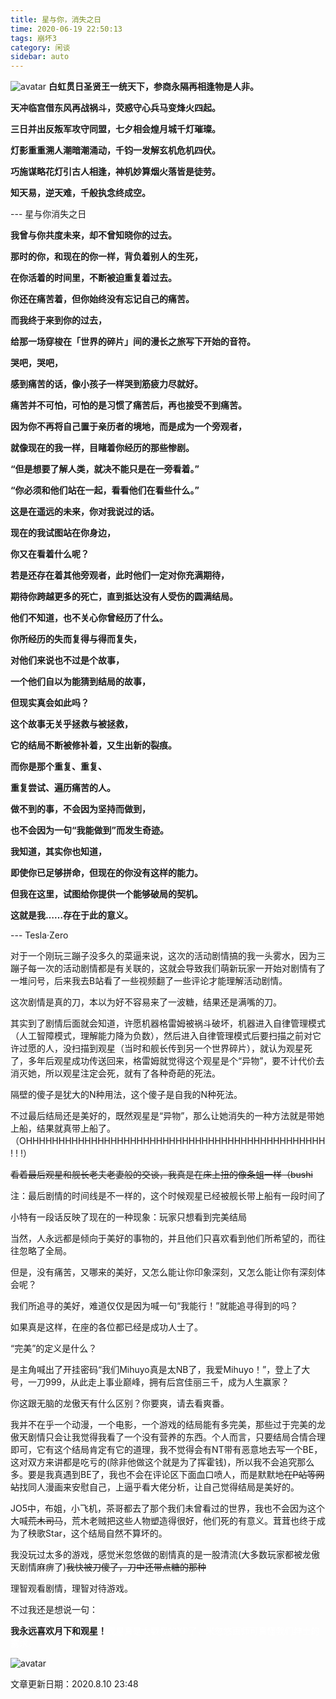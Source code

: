 ```yaml
---
title: 星与你，消失之日
time: 2020-06-19 22:50:13
tags: 崩坏3
category: 闲谈
sidebar: auto
---
```

![avatar](https://cdn.jsdelivr.net/gh/PikaSama/shelter-images@1.0.2/images/honkai-star.png)
**白虹贯日圣贤王一统天下，参商永隔再相逢物是人非。**

**天冲临宫借东风再战祸斗，荧惑守心兵马变烽火四起。**

**三日并出反叛军攻守同盟，七夕相会煌月城千灯璀璨。**

<!--more-->

**灯影重重溯人潮暗潮涌动，千钧一发解玄机危机四伏。**

**巧施谋略花灯引古人相逢，神机妙算烟火落皆是徒劳。**

**知天易，逆天难，千般执念终成空。**

--- 星与你消失之日

<meting-js server="netease" type="song" id="419594624"></meting-js>

**我曾与你共度未来，却不曾知晓你的过去。**

**那时的你，和现在的你一样，背负着别人的生死，**

**在你活着的时间里，不断被迫重复着过去。**

**你还在痛苦着，但你始终没有忘记自己的痛苦。**

**而我终于来到你的过去，**

**给那一场穿梭在「世界的碎片」间的漫长之旅写下开始的音符。**

**哭吧，哭吧，**

**感到痛苦的话，像小孩子一样哭到筋疲力尽就好。**

**痛苦并不可怕，可怕的是习惯了痛苦后，再也接受不到痛苦。**

**因为你不再将自己置于亲历者的境地，而是成为一个旁观者，**

**就像现在的我一样，目睹着你经历的那些惨剧。**

**“但是想要了解人类，就决不能只是在一旁看着。”**

**“你必须和他们站在一起，看看他们在看些什么。”**

**这是在遥远的未来，你对我说过的话。**

**现在的我试图站在你身边，**

**你又在看着什么呢？**

**若是还存在着其他旁观者，此时他们一定对你充满期待，**

**期待你跨越更多的死亡，直到抵达没有人受伤的圆满结局。**

**他们不知道，也不关心你曾经历了什么。**

**你所经历的失而复得与得而复失，**

**对他们来说也不过是个故事，**

**一个他们自以为能猜到结局的故事，**

**但现实真会如此吗？**

**这个故事无关乎拯救与被拯救，**

**它的结局不断被修补着，又生出新的裂痕。**

**而你是那个重复、重复、**

**重复尝试、遍历痛苦的人。**

**做不到的事，不会因为坚持而做到，**

**也不会因为一句“我能做到”而发生奇迹。**

**我知道，其实你也知道，**

**即使你已足够拼命，但现在的你没有这样的能力。**

**但我在这里，试图给你提供一个能够破局的契机。**

**这就是我……存在于此的意义。**

--- Tesla·Zero

对于一个刚玩三蹦子没多久的菜逼来说，这次的活动剧情搞的我一头雾水，因为三蹦子每一次的活动剧情都是有关联的，这就会导致我们萌新玩家一开始对剧情有了一堆问号，后来我去B站看了一些视频翻了一些评论才能理解活动剧情。

这次剧情是真的刀，本以为好不容易来了一波糖，结果还是满嘴的刀。

其实到了剧情后面就会知道，许愿机器格雷姆被祸斗破坏，机器进入自律管理模式（人工智障模式，理解能力降为负数），然后进入自律管理模式后要扫描之前对它许过愿的人，没扫描到观星（当时和舰长传到另一个世界碎片），就认为观星死了，多年后观星成功传送回来，格雷姆就觉得这个观星是个“异物”，要不计代价去消灭她，所以观星注定会死，就有了各种奇葩的死法。

隔壁的傻子是犹大的N种用法，这个傻子是自我的N种死法。

不过最后结局还是美好的，既然观星是“异物”，那么让她消失的一种方法就是带她上船，结果就真带上船了。（OHHHHHHHHHHHHHHHHHHHHHHHHHHHHHHHHHHHHHHHHHHHHHH ! ! !）

~~看着最后观星和舰长老夫老妻般的交谈，我真是在床上扭的像条蛆一样（bushi~~

注：最后剧情的时间线是不一样的，这个时候观星已经被舰长带上船有一段时间了

小特有一段话反映了现在的一种现象：玩家只想看到完美结局

当然，人永远都是倾向于美好的事物的，并且他们只喜欢看到他们所希望的，而往往忽略了全局。

但是，没有痛苦，又哪来的美好，又怎么能让你印象深刻，又怎么能让你有深刻体会呢？

我们所追寻的美好，难道仅仅是因为喊一句“我能行！”就能追寻得到的吗？

如果真是这样，在座的各位都已经是成功人士了。

“完美”的定义是什么？

 是主角喊出了开挂密码“我们Mihuyo真是太NB了，我爱Mihuyo！”，登上了大号，一刀999，从此走上事业巅峰，拥有后宫佳丽三千，成为人生赢家？

 你这跟无脑的龙傲天有什么区别？你要爽，请去看爽番。

 我并不在乎一个动漫，一个电影，一个游戏的结局能有多完美，那些过于完美的龙傲天剧情只会让我觉得我看了一个没有营养的东西。个人而言，只要结局合情合理即可，它有这个结局肯定有它的道理，我不觉得会有NT带有恶意地去写一个BE，这对双方来讲都是吃亏的(除非他做这个就是为了挥霍钱)，所以我不会追究那么多。要是我真遇到BE了，我也不会在评论区下面血口喷人，而是默默地~~在P站等网站~~找同人漫画来安慰自己，上逼乎看大佬分析，让自己觉得结局是美好的。

 JO5中，布姐，小飞机，茶哥都去了那个我们未曾看过的世界，我也不会因为这个大喊~~荒木司马~~，荒木老贼把这些人物塑造得很好，他们死的有意义。茸茸也终于成为了秧歌Star，这个结局自然不算坏的。

我没玩过太多的游戏，感觉米忽悠做的剧情真的是一股清流(大多数玩家都被龙傲天剧情麻痹了)~~我快被刀傻了，刀中还带点糖的那种~~

理智观看剧情，理智对待游戏。

 不过我还是想说一句：

 **我永远喜欢月下和观星！**<font color="white">观星真是太戳我的XP了，米忽悠画师可真懂我们绅士的需求。</font>

 ![avatar](https://cdn.jsdelivr.net/gh/PikaSama/shelter-images@latest/images/star.jpg)

 文章更新日期：2020.8.10 23:48
